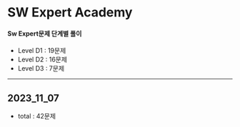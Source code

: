 # SW Expert Academy
#### Sw Expert문제 단계별 풀이

- Level D1 : 19문제
- Level D2 : 16문제
- Level D3 : 7문제

- - -
## 2023_11_07
- total : 42문제

